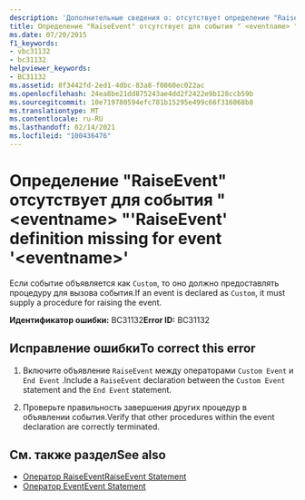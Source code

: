 ```yaml
---
description: 'Дополнительные сведения о: отсутствует определение "RaiseEvent" для события " <eventname> "'
title: Определение "RaiseEvent" отсутствует для события " <eventname> "
ms.date: 07/20/2015
f1_keywords:
- vbc31132
- bc31132
helpviewer_keywords:
- BC31132
ms.assetid: 8f3442fd-2ed1-4dbc-83a8-f0860ec022ac
ms.openlocfilehash: 24ea8be21dd875243ae4dd2f2422e9b128ccb59b
ms.sourcegitcommit: 10e719780594efc781b15295e499c66f316068b8
ms.translationtype: MT
ms.contentlocale: ru-RU
ms.lasthandoff: 02/14/2021
ms.locfileid: "100436476"
---
```

# <a name="raiseevent-definition-missing-for-event-eventname"></a><span data-ttu-id="495de-103">Определение "RaiseEvent" отсутствует для события " \<eventname> "</span><span class="sxs-lookup"><span data-stu-id="495de-103">'RaiseEvent' definition missing for event '\<eventname>'</span></span>

<span data-ttu-id="495de-104">Если событие объявляется как `Custom`, то оно должно предоставлять процедуру для вызова события.</span><span class="sxs-lookup"><span data-stu-id="495de-104">If an event is declared as `Custom`, it must supply a procedure for raising the event.</span></span>  
  
 <span data-ttu-id="495de-105">**Идентификатор ошибки:** BC31132</span><span class="sxs-lookup"><span data-stu-id="495de-105">**Error ID:** BC31132</span></span>  
  
## <a name="to-correct-this-error"></a><span data-ttu-id="495de-106">Исправление ошибки</span><span class="sxs-lookup"><span data-stu-id="495de-106">To correct this error</span></span>  
  
1. <span data-ttu-id="495de-107">Включите объявление `RaiseEvent` между операторами `Custom Event` и `End Event` .</span><span class="sxs-lookup"><span data-stu-id="495de-107">Include a `RaiseEvent` declaration between the `Custom Event` statement and the `End Event` statement.</span></span>  
  
2. <span data-ttu-id="495de-108">Проверьте правильность завершения других процедур в объявлении события.</span><span class="sxs-lookup"><span data-stu-id="495de-108">Verify that other procedures within the event declaration are correctly terminated.</span></span>  
  
## <a name="see-also"></a><span data-ttu-id="495de-109">См. также раздел</span><span class="sxs-lookup"><span data-stu-id="495de-109">See also</span></span>

- [<span data-ttu-id="495de-110">Оператор RaiseEvent</span><span class="sxs-lookup"><span data-stu-id="495de-110">RaiseEvent Statement</span></span>](../language-reference/statements/raiseevent-statement.md)
- [<span data-ttu-id="495de-111">Оператор Event</span><span class="sxs-lookup"><span data-stu-id="495de-111">Event Statement</span></span>](../language-reference/statements/event-statement.md)
